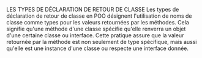 LES TYPES DE DÉCLARATION DE RETOUR DE CLASSE
Les types de déclaration de retour de classe en POO désignent l'utilisation de noms de classe comme types pour les valeurs retournées par les méthodes. Cela signifie qu'une méthode d'une classe spécifie qu'elle renverra un objet d'une certaine classe ou interface. Cette pratique assure que la valeur retournée par la méthode est non seulement de type spécifique, mais aussi qu'elle est une instance d'une classe ou respecte une interface donnée.